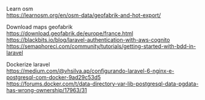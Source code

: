 Learn osm       
https://learnosm.org/en/osm-data/geofabrik-and-hot-export/      

Download maps geofabrik     
https://download.geofabrik.de/europe/france.html
https://blackbits.io/blog/laravel-authentication-with-aws-cognito
https://semaphoreci.com/community/tutorials/getting-started-with-bdd-in-laravel    
 
Dockerize laravel         
https://medium.com/@vhsilva.ap/configurando-laravel-6-nginx-e-postgresql-com-docker-9ad29c53d5                  
https://forums.docker.com/t/data-directory-var-lib-postgresql-data-pgdata-has-wrong-ownership/17963/31